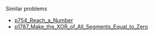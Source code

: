 Similar problems
- [p754_Reach_a_Number](https://github.com/genxium/Leetcode/tree/master/p754_Reach_a_Number) 
- [p1787_Make_the_XOR_of_All_Segments_Equal_to_Zero](https://github.com/genxium/Leetcode/tree/master/p1787_Make_the_XOR_of_All_Segments_Equal_to_Zero) 
